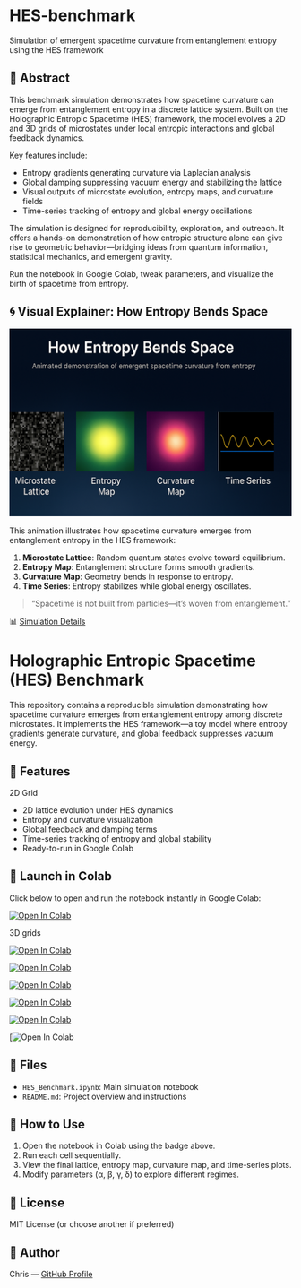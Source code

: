 # HES-benchmark
Simulation of emergent spacetime curvature from entanglement entropy using the HES framework

## 🧬 Abstract

This benchmark simulation demonstrates how spacetime curvature can emerge from entanglement entropy in a discrete lattice system. Built on the Holographic Entropic Spacetime (HES) framework, the model evolves a 2D and 3D grids of microstates under local entropic interactions and global feedback dynamics. 

Key features include:
- Entropy gradients generating curvature via Laplacian analysis
- Global damping suppressing vacuum energy and stabilizing the lattice
- Visual outputs of microstate evolution, entropy maps, and curvature fields
- Time-series tracking of entropy and global energy oscillations

The simulation is designed for reproducibility, exploration, and outreach. It offers a hands-on demonstration of how entropic structure alone can give rise to geometric behavior—bridging ideas from quantum information, statistical mechanics, and emergent gravity.

Run the notebook in Google Colab, tweak parameters, and visualize the birth of spacetime from entropy.

## 🌀 Visual Explainer: How Entropy Bends Space

![How Entropy Bends Space](hes_explainer.PNG)

This animation illustrates how spacetime curvature emerges from entanglement entropy in the HES framework:

1. **Microstate Lattice**: Random quantum states evolve toward equilibrium.
2. **Entropy Map**: Entanglement structure forms smooth gradients.
3. **Curvature Map**: Geometry bends in response to entropy.
4. **Time Series**: Entropy stabilizes while global energy oscillates.

> “Spacetime is not built from particles—it’s woven from entanglement.”

📊 [Simulation Details](SIMULATION)

# Holographic Entropic Spacetime (HES) Benchmark

This repository contains a reproducible simulation demonstrating how spacetime curvature emerges from entanglement entropy among discrete microstates. It implements the HES framework—a toy model where entropy gradients generate curvature, and global feedback suppresses vacuum energy.

## 🔬 Features

2D Grid

- 2D lattice evolution under HES dynamics
- Entropy and curvature visualization
- Global feedback and damping terms
- Time-series tracking of entropy and global stability
- Ready-to-run in Google Colab

## 🚀 Launch in Colab

Click below to open and run the notebook instantly in Google Colab:

[![Open In Colab](https://colab.research.google.com/assets/colab-badge.svg)](https://colab.research.google.com/github/chrishg23-jpg/HES-benchmark/blob/main/HES_Benchmark.ipynb)

3D grids

[![Open In Colab](https://colab.research.google.com/assets/colab-badge.svg)](https://colab.research.google.com/github/chrishg23-jpg/HES-benchmark/blob/main/HES_3D.ipynb)

[![Open In Colab](https://colab.research.google.com/assets/colab-badge.svg)](https://colab.research.google.com/github/chrishg23-jpg/HES-benchmark/blob/main/HES_3D_Anime.ipynb)

[![Open In Colab](https://colab.research.google.com/assets/colab-badge.svg)](https://colab.research.google.com/github/chrishg23-jpg/HES-benchmark/blob/main/HES_3D_Ane2.ipynb)

[![Open In Colab](https://colab.research.google.com/assets/colab-badge.svg)](https://colab.research.google.com/github/chrishg23-jpg/HES-benchmark/blob/main/HES_3DAnime3.ipynb)

[![Open In Colab](https://colab.research.google.com/assets/colab-badge.svg)](https://colab.research.google.com/github/chrishg23-jpg/HES-benchmark/blob/main/HES_3DAnime4.ipynb)

[![Open In Colab](https://colab.research.google.com/github/chrishg23-jpg/HES-benchmark/blob/main/HES_3DAnime5.ipynb)

## 📁 Files

- `HES_Benchmark.ipynb`: Main simulation notebook
- `README.md`: Project overview and instructions

## 📖 How to Use

1. Open the notebook in Colab using the badge above.
2. Run each cell sequentially.
3. View the final lattice, entropy map, curvature map, and time-series plots.
4. Modify parameters (α, β, γ, δ) to explore different regimes.

## 📜 License

MIT License (or choose another if preferred)

## 👤 Author

Chris — [GitHub Profile](https://github.com/YOUR_USERNAME)
